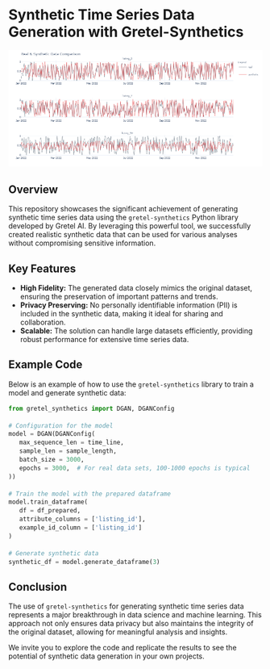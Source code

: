 
# Synthetic Time Series Data Generation with Gretel-Synthetics

![Sample Plot](sample_plot.png)

## Overview

This repository showcases the significant achievement of generating synthetic time series data using the `gretel-synthetics` Python library developed by Gretel AI. By leveraging this powerful tool, we successfully created realistic synthetic data that can be used for various analyses without compromising sensitive information.

## Key Features

- **High Fidelity:** The generated data closely mimics the original dataset, ensuring the preservation of important patterns and trends.
- **Privacy Preserving:** No personally identifiable information (PII) is included in the synthetic data, making it ideal for sharing and collaboration.
- **Scalable:** The solution can handle large datasets efficiently, providing robust performance for extensive time series data.

## Example Code

Below is an example of how to use the `gretel-synthetics` library to train a model and generate synthetic data:

```python
from gretel_synthetics import DGAN, DGANConfig

# Configuration for the model
model = DGAN(DGANConfig(
   max_sequence_len = time_line,
   sample_len = sample_length,
   batch_size = 3000,
   epochs = 3000,  # For real data sets, 100-1000 epochs is typical
))

# Train the model with the prepared dataframe
model.train_dataframe(
   df = df_prepared,
   attribute_columns = ['listing_id'],
   example_id_column = ['listing_id']
)

# Generate synthetic data
synthetic_df = model.generate_dataframe(3)
```

## Conclusion

The use of `gretel-synthetics` for generating synthetic time series data represents a major breakthrough in data science and machine learning. This approach not only ensures data privacy but also maintains the integrity of the original dataset, allowing for meaningful analysis and insights.

We invite you to explore the code and replicate the results to see the potential of synthetic data generation in your own projects.
